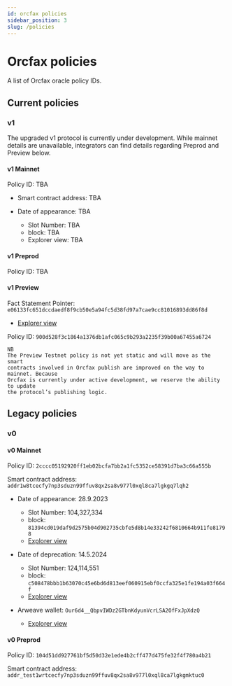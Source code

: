 ```yaml
---
id: orcfax policies
sidebar_position: 3
slug: /policies
---
```


# Orcfax policies

A list of Orcfax oracle policy IDs.

## Current policies

### v1

The upgraded v1 protocol is currently under development. While mainnet details
are unavailable, integrators can find details regarding Preprod and Preview
below.

#### v1 Mainnet

Policy ID: TBA

* Smart contract address: TBA

* Date of appearance: TBA
  * Slot Number: TBA
  * block: TBA
  * Explorer view: TBA

#### v1 Preprod

Policy ID: TBA

#### v1 Preview

Fact Statement Pointer:
```e06133fc651dccdaedf8f9cb50e5a94fc5d38fd97a7cae9cc81016893dd86f8d```

* [Explorer view](https://preview.cexplorer.io/tx/e06133fc651dccdaedf8f9cb50e5a94fc5d38fd97a7cae9cc81016893dd86f8d)

Policy ID:
```900d528f3c1864a1376db1afc065c9b293a2235f39b00a67455a6724```

```text
NB
The Preview Testnet policy is not yet static and will move as the smart
contracts involved in Orcfax publish are improved on the way to mainnet. Because
Orcfax is currently under active development, we reserve the ability to update
the protocol’s publishing logic.
```

## Legacy policies

### v0

<!-- V0 used a legacy datum format, see [archived resources][archive-1] for how to
interpret the data published on-chian using this version.

[archive-1]: archived-resources#in-use
Branch must first be merged
-->

#### v0 Mainnet

Policy ID:
```2cccc05192920ff1eb02bcfa7bb2a1fc5352ce58391d7ba3c66a555b```

Smart contract address:
```addr1w8tcecfy7np3sduzn99ffuv8qx2sa8v977l0xql8ca7lgkgq7lqh2```

* Date of appearance: 28.9.2023
  * Slot Number: 104,327,334
  * block: `81394cd019daf9d2575b04d902735cbfe5d8b14e33242f6810664b911fe81798`
  * [Explorer view](https://cexplorer.io/tx/51f35f76b06923344e8bfb5743b6ab8e65e2afdce8ef578ccf979cb0ffcb1bab)

* Date of deprecation: 14.5.2024
  * Slot Number: 124,114,551
  * block: ```c508478bbb1b63070c45e6bd6d813eef060915ebf0ccfa325e1fe194a03f664f```
  * [Explorer view](https://cexplorer.io/tx/63e6f7b3f1ca150213be192f09ef14701336962d555ac0eeac49650e08d2a61c)

* Arweave wallet: ```Our6d4__QbpvIWDz2GTbnKdyunVcrLSA2OfFxJpXdzQ```
  * [Explorer view](https://arscan.io/address/Our6d4__QbpvIWDz2GTbnKdyunVcrLSA2OfFxJpXdzQ)

#### v0 Preprod

Policy ID:
```104d51dd927761bf5d50d32e1ede4b2cff477d475fe32f4f780a4b21```

Smart contract address:
```addr_test1wrtcecfy7np3sduzn99ffuv8qx2sa8v977l0xql8ca7lgkgmktuc0```

